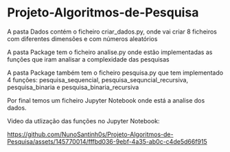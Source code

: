 # Projeto-Algoritmos-de-Pesquisa

A pasta Dados contém o ficheiro criar_dados.py, onde vai criar 8 ficheiros com diferentes dimensões e com números aleatórios

A pasta Package tem o ficheiro analise.py onde estão implementadas as funções que iram analisar a complexidade das pesquisas

A pasta Package também tem o ficheiro pesquisa.py que tem implementado 4 funções: pesquisa_sequencial, pesquisa_sequncial_recursiva, pesquisa_binaria e pesquisa_binaria_recursiva

Por final temos um ficheiro Jupyter Notebook onde está a analise dos dados.

Video da utlização das funções no Jupyter Notebook:

https://github.com/NunoSantinh0s/Projeto-Algoritmos-de-Pesquisa/assets/145770014/fffbd036-9ebf-4a35-ab0c-c4de5d66f915


